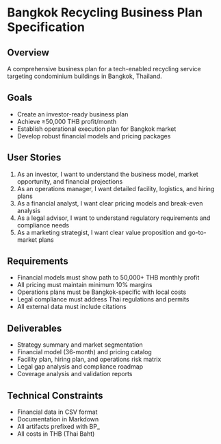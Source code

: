 # Bangkok Recycling Business Plan Specification

## Overview
A comprehensive business plan for a tech-enabled recycling service targeting condominium buildings in Bangkok, Thailand.

## Goals
- Create an investor-ready business plan
- Achieve ≥50,000 THB profit/month
- Establish operational execution plan for Bangkok market
- Develop robust financial models and pricing packages

## User Stories
1. As an investor, I want to understand the business model, market opportunity, and financial projections
2. As an operations manager, I want detailed facility, logistics, and hiring plans
3. As a financial analyst, I want clear pricing models and break-even analysis
4. As a legal advisor, I want to understand regulatory requirements and compliance needs
5. As a marketing strategist, I want clear value proposition and go-to-market plans

## Requirements
- Financial models must show path to 50,000+ THB monthly profit
- All pricing must maintain minimum 10% margins
- Operations plans must be Bangkok-specific with local costs
- Legal compliance must address Thai regulations and permits
- All external data must include citations

## Deliverables
- Strategy summary and market segmentation
- Financial model (36-month) and pricing catalog
- Facility plan, hiring plan, and operations risk matrix
- Legal gap analysis and compliance roadmap
- Coverage analysis and validation reports

## Technical Constraints
- Financial data in CSV format
- Documentation in Markdown
- All artifacts prefixed with BP_
- All costs in THB (Thai Baht)
